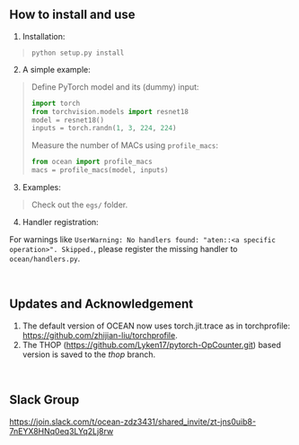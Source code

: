 <!-- # OCEAN: Operation Counter for Efficient Audio/Speech Processing Networks -->

## How to install and use

1. Installation:

> `python setup.py install`

2. A simple example:

> Define PyTorch model and its (dummy) input:
> ```python
> import torch
> from torchvision.models import resnet18
> model = resnet18()
> inputs = torch.randn(1, 3, 224, 224)
> ```
> Measure the number of MACs using `profile_macs`:
> ```python
> from ocean import profile_macs
> macs = profile_macs(model, inputs)
> ```

3. Examples:

> Check out the `egs/` folder.

4. Handler registration:

For warnings like `UserWarning: No handlers found: "aten::<a specific operation>". Skipped.`, please register the missing handler to `ocean/handlers.py`.

&nbsp;

## Updates and Acknowledgement

1. The default version of OCEAN now uses torch.jit.trace as in torchprofile: https://github.com/zhijian-liu/torchprofile.
2. The THOP (https://github.com/Lyken17/pytorch-OpCounter.git) based version is saved to the *thop* branch.

&nbsp;

## Slack Group

https://join.slack.com/t/ocean-zdz3431/shared_invite/zt-jns0uib8-7nEYX8HNq0eq3LYq2Lj8rw
